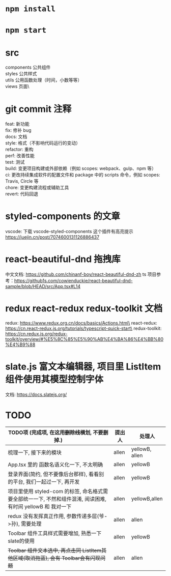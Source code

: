 # `npm install`

# `npm start`

# src

components 公共组件\
styles 公共样式\
utils 公用函数处理（时间，小数等等）\
views 页面\

# git commit 注释

feat: 新功能\
fix: 修补 bug\
docs: 文档\
style: 格式（不影响代码运行的变动）\
refactor: 重构 \
perf: 改善性能 \
test: 测试 \
build: 变更项目构建或外部依赖（例如 scopes: webpack、gulp、npm 等）\
ci: 更改持续集成软件的配置文件和 package 中的 scripts 命令，例如 scopes: Travis, Circle 等 \
chore: 变更构建流程或辅助工具 \
revert: 代码回退

# styled-components 的文章

vscode: 下载 vscode-styled-components 这个插件有高亮提示\
https://juejin.cn/post/7074600131126886437

# react-beautiful-dnd 拖拽库

中文文档: https://github.com/chinanf-boy/react-beautiful-dnd-zh
ts 项目参考：https://github1s.com/cowienduckie/react-beautiful-dnd-sample/blob/HEAD/src/App.tsx#L14

# redux react-redux redux-toolkit 文档

redux: https://www.redux.org.cn/docs/basics/Actions.html\
react-redux: https://cn.react-redux.js.org/tutorials/typescript-quick-start\
redux-toolkit: https://cn.redux.js.org/redux-toolkit/overview/#%E5%8C%85%E5%90%AB%E4%BA%86%E4%BB%80%E4%B9%88

# slate.js 富文本编辑器, 项目里 ListItem 组件使用其模型控制字体

文档: https://docs.slatejs.org/

# TODO

|  TODO项 (完成项, 在这用~~删除线~~横划, 不要删掉.)  | 提出人  | 处理人 |
|  ----  | ----  | ---- |
| 梳理一下, 接下来的模块  | allen | yellowB, allen |
| App.tsx 里的 函数名语义化一下, 不太明确  | allen | yellowB |
| 登录界面(简约, 但不要像后台那样), 看看别的平台, 我们一起过一下, 再开发 | allen | yellowB |
| 项目里使用 styled-com 的标签, 命名格式需要全部统一一下, 不然和组件混淆, 阅读困难, 有时间 yellowB 和 我对一下  | allen | yellowB,allen |
| redux 没有发挥真正作用, 参数传递多层(爷->孙), 需要处理  | allen | allen |
| Toolbar 组件工具样式需要增加, 熟悉一下 slate的使用  | allen | yellowB |
| ~~Toolbar 组件文本选中, 再点击同 ListItem其他区域(取消拖蓝), 会有 Toolbar会有闪现问题~~  | allen | allen |